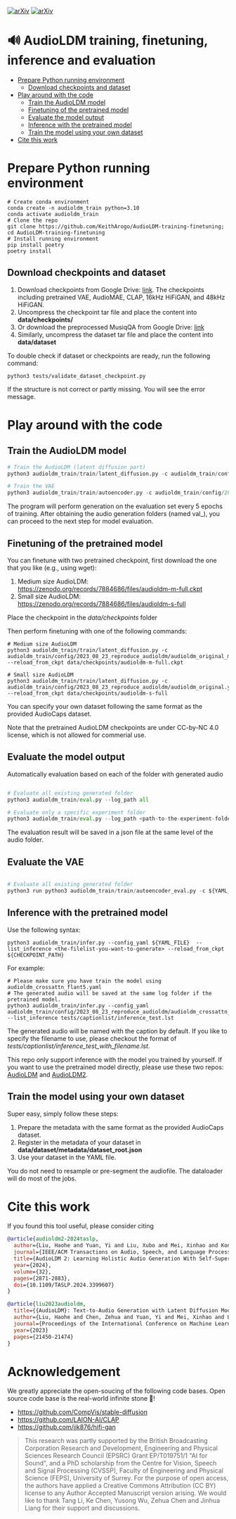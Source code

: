 [![arXiv](https://img.shields.io/badge/arXiv-2301.12503-brightgreen.svg?style=flat-square)](https://arxiv.org/abs/2301.12503) [![arXiv](https://img.shields.io/badge/arXiv-2308.05734-brightgreen.svg?style=flat-square)](https://arxiv.org/abs/2308.05734)

# 🔊 AudioLDM training, finetuning, inference and evaluation

- [Prepare Python running environment](#prepare-python-running-environment)
  * [Download checkpoints and dataset](#download-checkpoints-and-dataset)
- [Play around with the code](#play-around-with-the-code)
  * [Train the AudioLDM model](#train-the-audioldm-model)
  * [Finetuning of the pretrained model](#finetuning-of-the-pretrained-model)
  * [Evaluate the model output](#evaluate-the-model-output)
  * [Inference with the pretrained model](#inference-with-the-pretrained-model)
  * [Train the model using your own dataset](#train-the-model-using-your-own-dataset)
- [Cite this work](#cite-this-work)

# Prepare Python running environment

```shell 
# Create conda environment
conda create -n audioldm_train python=3.10
conda activate audioldm_train
# Clone the repo
git clone https://github.com/KeithArogo/AudioLDM-training-finetuning; cd AudioLDM-training-finetuning
# Install running environment
pip install poetry
poetry install
```

## Download checkpoints and dataset
1. Download checkpoints from Google Drive: [link](https://drive.google.com/file/d/1T6EnuAHIc8ioeZ9kB1OZ_WGgwXAVGOZS/view?usp=drive_link). The checkpoints including pretrained VAE, AudioMAE, CLAP, 16kHz HiFiGAN, and 48kHz HiFiGAN.
2. Uncompress the checkpoint tar file and place the content into **data/checkpoints/**
4. Or download the preprocessed MusiqQA from Google Drive: [link](https://drive.google.com/file/d/1-4X5l5Q8CP6Jcv8Dpu7e0MaU0VDLmgxN/view?usp=sharing)
5. Similarly, uncompress the dataset tar file and place the content into **data/dataset**

To double check if dataset or checkpoints are ready, run the following command:
```shell
python3 tests/validate_dataset_checkpoint.py
```
If the structure is not correct or partly missing. You will see the error message.

# Play around with the code

## Train the AudioLDM model
```python
# Train the AudioLDM (latent diffusion part)
python3 audioldm_train/train/latent_diffusion.py -c audioldm_train/config/2023_08_23_reproduce_audioldm/audioldm_original.yaml

# Train the VAE
python3 audioldm_train/train/autoencoder.py -c audioldm_train/config/2023_11_13_vae_autoencoder/16k_64.yaml
```

The program will perform generation on the evaluation set every 5 epochs of training. After obtaining the audio generation folders (named val_<training-steps>), you can proceed to the next step for model evaluation.

## Finetuning of the pretrained model

You can finetune with two pretrained checkpoint, first download the one that you like (e.g., using wget):
1. Medium size AudioLDM: https://zenodo.org/records/7884686/files/audioldm-m-full.ckpt
2. Small size AudioLDM: https://zenodo.org/records/7884686/files/audioldm-s-full

Place the checkpoint in the *data/checkpoints* folder

Then perform finetuning with one of the following commands:
```shell
# Medium size AudioLDM
python3 audioldm_train/train/latent_diffusion.py -c audioldm_train/config/2023_08_23_reproduce_audioldm/audioldm_original_medium.yaml --reload_from_ckpt data/checkpoints/audioldm-m-full.ckpt

# Small size AudioLDM
python3 audioldm_train/train/latent_diffusion.py -c audioldm_train/config/2023_08_23_reproduce_audioldm/audioldm_original.yaml --reload_from_ckpt data/checkpoints/audioldm-s-full
```
You can specify your own dataset following the same format as the provided AudioCaps dataset.

Note that the pretrained AudioLDM checkpoints are under CC-by-NC 4.0 license, which is not allowed for commerial use.

## Evaluate the model output
Automatically evaluation based on each of the folder with generated audio
```python

# Evaluate all existing generated folder
python3 audioldm_train/eval.py --log_path all

# Evaluate only a specific experiment folder
python3 audioldm_train/eval.py --log_path <path-to-the-experiment-folder>
```
The evaluation result will be saved in a json file at the same level of the audio folder.

## Evaluate the VAE
```python

# Evaluate all existing generated folder
python3 run python3 audioldm_train/train/autoencoder_eval.py -c ${YAML_FILE}
```

## Inference with the pretrained model
Use the following syntax:

```shell
python3 audioldm_train/infer.py --config_yaml ${YAML_FILE}  --list_inference <the-filelist-you-want-to-generate> --reload_from_ckpt ${CHECKPOINT_PATH}
```

For example:
```shell
# Please make sure you have train the model using audioldm_crossattn_flant5.yaml
# The generated audio will be saved at the same log folder if the pretrained model.
python3 audioldm_train/infer.py --config_yaml audioldm_train/config/2023_08_23_reproduce_audioldm/audioldm_crossattn_flant5.yaml --list_inference tests/captionlist/inference_test.lst
```

The generated audio will be named with the caption by default. If you like to specify the filename to use, please checkout the format of *tests/captionlist/inference_test_with_filename.lst*.

This repo only support inference with the model you trained by yourself. If you want to use the pretrained model directly, please use these two repos: [AudioLDM](https://github.com/haoheliu/AudioLDM) and [AudioLDM2](https://github.com/haoheliu/AudioLDM2).

## Train the model using your own dataset
Super easy, simply follow these steps:

1. Prepare the metadata with the same format as the provided AudioCaps dataset. 
2. Register in the metadata of your dataset in **data/dataset/metadata/dataset_root.json**
3. Use your dataset in the YAML file.

You do not need to resample or pre-segment the audiofile. The dataloader will do most of the jobs.

# Cite this work
If you found this tool useful, please consider citing

```bibtex
@article{audioldm2-2024taslp,
  author={Liu, Haohe and Yuan, Yi and Liu, Xubo and Mei, Xinhao and Kong, Qiuqiang and Tian, Qiao and Wang, Yuping and Wang, Wenwu and Wang, Yuxuan and Plumbley, Mark D.},
  journal={IEEE/ACM Transactions on Audio, Speech, and Language Processing}, 
  title={AudioLDM 2: Learning Holistic Audio Generation With Self-Supervised Pretraining}, 
  year={2024},
  volume={32},
  pages={2871-2883},
  doi={10.1109/TASLP.2024.3399607}
}

@article{liu2023audioldm,
  title={{AudioLDM}: Text-to-Audio Generation with Latent Diffusion Models},
  author={Liu, Haohe and Chen, Zehua and Yuan, Yi and Mei, Xinhao and Liu, Xubo and Mandic, Danilo and Wang, Wenwu and Plumbley, Mark D},
  journal={Proceedings of the International Conference on Machine Learning},
  year={2023}
  pages={21450-21474}
}
```

# Acknowledgement
We greatly appreciate the open-soucing of the following code bases. Open source code base is the real-world infinite stone 💎!
- https://github.com/CompVis/stable-diffusion
- https://github.com/LAION-AI/CLAP
- https://github.com/jik876/hifi-gan

> This research was partly supported by the British Broadcasting Corporation Research and Development, Engineering and Physical Sciences Research Council (EPSRC) Grant EP/T019751/1 "AI for Sound", and a PhD scholarship from the Centre for Vision, Speech and Signal Processing (CVSSP), Faculty of Engineering and Physical Science (FEPS), University of Surrey. For the purpose of open access, the authors have applied a Creative Commons Attribution (CC BY) license to any Author Accepted Manuscript version arising. We would like to thank Tang Li, Ke Chen, Yusong Wu, Zehua Chen and Jinhua Liang for their support and discussions.

